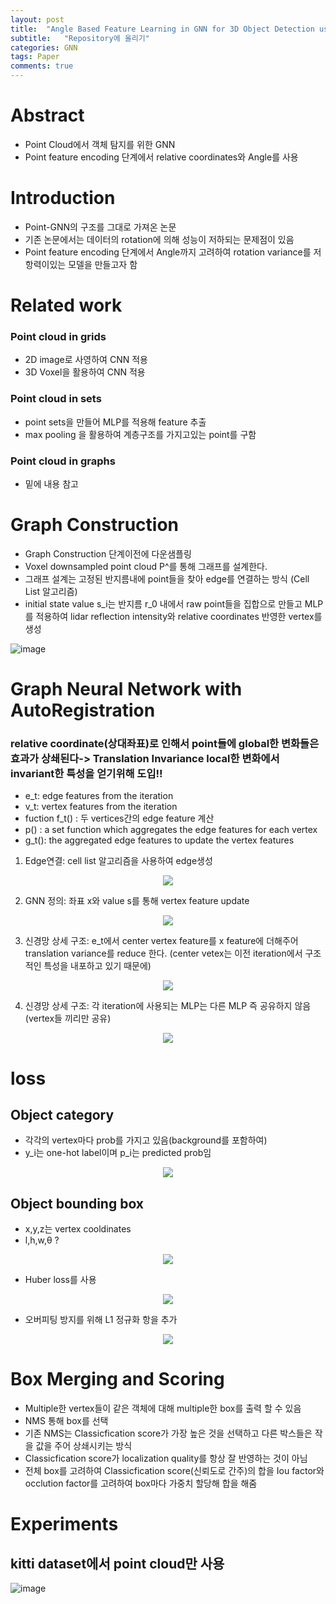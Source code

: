 ```yaml
---
layout: post
title:  "Angle Based Feature Learning in GNN for 3D Object Detection using Point Cloud"
subtitle:   "Repository에 올리기"
categories: GNN
tags: Paper
comments: true
---
```


# Abstract 
+ Point Cloud에서 객체 탐지를 위한 GNN
+ Point feature encoding 단계에서 relative coordinates와 Angle를 사용


# Introduction 
+ Point-GNN의 구조를 그대로 가져온 논문
+ 기존 논문에서는 데이터의 rotation에 의해 성능이 저하되는 문제점이 있음
+ Point feature encoding 단계에서 Angle까지 고려하여 rotation variance를 저항력이있는 모델을 만들고자 함


# Related work
### Point cloud in grids
- 2D image로 사영하여 CNN 적용 
- 3D Voxel을 활용하여 CNN 적용
### Point cloud in sets
- point sets을 만들어 MLP를 적용해 feature 추출 
- max pooling 을 활용하여 계층구조를 가지고있는 point를 구함 
### Point cloud in graphs
- 밑에 내용 참고

# Graph Construction
+ Graph Construction 단계이전에 다운샘플링 
+ Voxel downsampled point cloud P^를 통해 그래프를 설계한다.
+ 그래프 설계는 고정된 반지름내에 point들을 찾아 edge를 연결하는 방식 (Cell List 알고리즘)
+ initial state value s_i는 반지름 r_0 내에서 raw point들을 집합으로 만들고 MLP를 적용하여 lidar reflection intensity와 relative coordinates 반영한 vertex를 생성

![image](https://user-images.githubusercontent.com/70193130/182778759-306904bb-ba73-4628-9f86-efa2919c2d74.png)


# Graph Neural Network with AutoRegistration

### relative coordinate(상대좌표)로 인해서 point들에 global한 변화들은 효과가 상쇄된다-> Translation Invariance local한 변화에서 invariant한 특성을 얻기위해 도입!!

+ e_t: edge features from the iteration
+ v_t: vertex features from the iteration
+ fuction f_t() : 두 vertices간의 edge feature 계산
+ p() : a set function which aggregates the edge features for each vertex
+ g_t(): the aggregated edge features to update the vertex features




1. Edge연결: cell list 알고리즘을 사용하여 edge생성
<p align="center">
  <image src="https://user-images.githubusercontent.com/70193130/181402463-75017d2e-7d18-40de-82ea-1247343bdbc3.png" />
</p>

2. GNN 정의: 좌표 x와 value s를 통해 vertex feature update
<p align="center">
  <image src="https://user-images.githubusercontent.com/70193130/181402467-62ff78f5-b347-49c6-85ff-3de55edba4c7.png" />
</p>

3. 신경망 상세 구조: e_t에서 center vertex feature를 x feature에 더해주어 translation variance를 reduce 한다. (center vetex는 이전 iteration에서 구조적인 특성을 내포하고 있기 때문에)

<p align="center">
  <image src="https://user-images.githubusercontent.com/70193130/181402479-bb7e746e-53a4-43b1-a312-c4fed997335b.png" />
</p>

4. 신경망 상세 구조: 각 iteration에 사용되는 MLP는 다른 MLP 즉 공유하지 않음(vertex들 끼리만 공유)
<p align="center">
  <image src="https://user-images.githubusercontent.com/70193130/181402475-daf3db06-5b1b-4dec-bff3-037039a91352.png" />
</p>

# loss

## Object category
+ 각각의 vertex마다 prob를 가지고 있음(background를 포함하여) 
+ y_i는 one-hot label이며 p_i는 predicted prob임 
<p align="center">
  <image src="https://user-images.githubusercontent.com/70193130/181409204-d33dc073-a115-4935-8682-871076ba321e.png" />
</p>

## Object bounding box 
+ x,y,z는 vertex cooldinates
+ l,h,w,θ ?
<p align="center">
  <image src="https://user-images.githubusercontent.com/70193130/181409208-a7dc7f87-cb53-41ac-bfc8-4e16ccc73994.png" />
</p>

+ Huber loss를 사용 
<p align="center">
  <image src="https://user-images.githubusercontent.com/70193130/181409216-c6787998-c9ba-49ea-8572-ec7ae8f67eff.png" />
</p>

+ 오버피팅 방지를 위해 L1 정규화 항을 추가
<p align="center">
  <image src="https://user-images.githubusercontent.com/70193130/181409226-0f30d7c5-292f-4c18-81b0-21c7fb05b8da.png" />
</p>



# Box Merging and Scoring

+ Multiple한 vertex들이 같은 객체에 대해 multiple한 box를 출력 할 수 있음
+ NMS 통해 box를 선택 
+ 기존 NMS는 Classicfication score가 가장 높은 것을 선택하고 다른 박스들은 작을 값을 주어 상쇄시키는 방식
+ Classicfication score가 localization quality를 항상 잘 반영하는 것이 아님
+ 전체 box를 고려하여 Classicfication score(신뢰도로 간주)의 합을 Iou factor와 occlution factor를  고려하여 box마다 가중치 할당해 합을 해줌


# Experiments
##  kitti dataset에서 point cloud만 사용

![image](https://user-images.githubusercontent.com/70193130/181410798-b1b5aaa4-cc31-4865-8c14-558da2989d22.png)